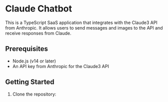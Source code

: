 # Claude Chatbot

This is a TypeScript SaaS application that integrates with the Claude3 API from Anthropic. It allows users to send messages and images to the API and receive responses from Claude.

## Prerequisites

- Node.js (v14 or later)
- An API key from Anthropic for the Claude3 API

## Getting Started

1. Clone the repository:
